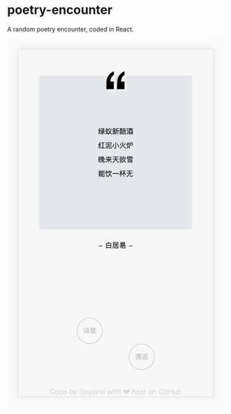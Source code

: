 # poetry-encounter
A random poetry encounter, coded in React.

![img](https://raw.githubusercontent.com/Unknow-Y/poetry-encounter/master/public/img.png)